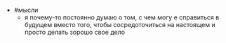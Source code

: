 - #мысли
	- я почему-то постоянно думаю о том, с чем могу е справиться в будущем вместо того, чтобы сосредоточиться на настоящем и просто делать зорошо свое дело